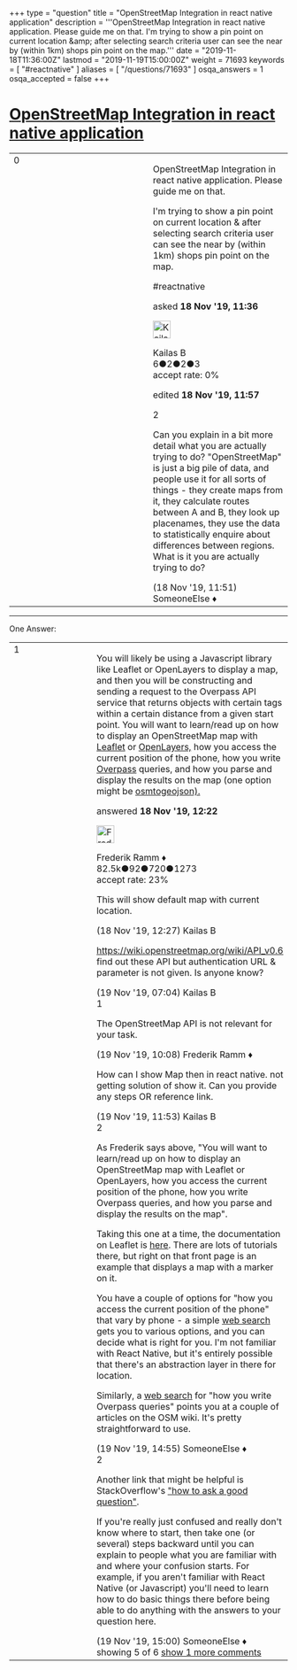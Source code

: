 +++
type = "question"
title = "OpenStreetMap Integration in react native application"
description = '''OpenStreetMap Integration in react native application. Please guide me on that. I&#x27;m trying to show a pin point on current location &amp;amp; after selecting search criteria user can see the near by (within 1km) shops pin point on the map.'''
date = "2019-11-18T11:36:00Z"
lastmod = "2019-11-19T15:00:00Z"
weight = 71693
keywords = [ "#reactnative" ]
aliases = [ "/questions/71693" ]
osqa_answers = 1
osqa_accepted = false
+++

<div class="headNormal">

# [OpenStreetMap Integration in react native application](/questions/71693/openstreetmap-integration-in-react-native-application)

</div>

<div id="main-body">

<div id="askform">

<table id="question-table" style="width:100%;">
<colgroup>
<col style="width: 50%" />
<col style="width: 50%" />
</colgroup>
<tbody>
<tr>
<td style="width: 30px; vertical-align: top"><div class="vote-buttons">
<span id="post-71693-upvote" class="ajax-command post-vote up" rel="nofollow" title="I like this post (click again to cancel)"> </span>
<div id="post-71693-score" class="post-score" title="current number of votes">
0
</div>
<span id="post-71693-downvote" class="ajax-command post-vote down" rel="nofollow" title="I dont like this post (click again to cancel)"> </span> <span id="favorite-mark" class="ajax-command favorite-mark" rel="nofollow" title="mark/unmark this question as favorite (click again to cancel)"> </span>
<div id="favorite-count" class="favorite-count">
&#10;</div>
</div></td>
<td><div id="item-right">
<div class="question-body">
<p>OpenStreetMap Integration in react native application. Please guide me on that.</p>
<p>I'm trying to show a pin point on current location &amp; after selecting search criteria user can see the near by (within 1km) shops pin point on the map.</p>
</div>
<div id="question-tags" class="tags-container tags">
<span class="post-tag tag-link-#reactnative" rel="tag" title="see questions tagged &#39;#reactnative&#39;">#reactnative</span>
</div>
<div id="question-controls" class="post-controls">
&#10;</div>
<div class="post-update-info-container">
<div class="post-update-info post-update-info-user">
<p>asked <strong>18 Nov '19, 11:36</strong></p>
<img src="https://secure.gravatar.com/avatar/8ff571b3eb776b65e87d33f8c4e6ecc4?s=32&amp;d=identicon&amp;r=g" class="gravatar" width="32" height="32" alt="Kailas%20B&#39;s gravatar image" />
<p><span>Kailas B</span><br />
<span class="score" title="6 reputation points">6</span><span title="2 badges"><span class="badge1">●</span><span class="badgecount">2</span></span><span title="2 badges"><span class="silver">●</span><span class="badgecount">2</span></span><span title="3 badges"><span class="bronze">●</span><span class="badgecount">3</span></span><br />
<span class="accept_rate" title="Rate of the user&#39;s accepted answers">accept rate:</span> <span title="Kailas B has no accepted answers">0%</span></p>
</div>
<div class="post-update-info post-update-info-edited">
<p><span> edited <strong>18 Nov '19, 11:57</strong> </span></p>
</div>
</div>
<div id="comments-container-71693" class="comments-container">
<span id="71695"></span>
<div id="comment-71695" class="comment">
<div id="post-71695-score" class="comment-score">
2
</div>
<div class="comment-text">
<p>Can you explain in a bit more detail what you are actually trying to do? "OpenStreetMap" is just a big pile of data, and people use it for all sorts of things - they create maps from it, they calculate routes between A and B, they look up placenames, they use the data to statistically enquire about differences between regions. What is it you are actually trying to do?</p>
</div>
<div id="comment-71695-info" class="comment-info">
<span class="comment-age">(18 Nov '19, 11:51)</span> <span class="comment-user userinfo">SomeoneElse ♦</span>
</div>
</div>
</div>
<div id="comment-tools-71693" class="comment-tools">
&#10;</div>
<div class="clear">
&#10;</div>
<div id="comment-71693-form-container" class="comment-form-container">
&#10;</div>
<div class="clear">
&#10;</div>
</div></td>
</tr>
</tbody>
</table>

------------------------------------------------------------------------

<div class="tabBar">

<span id="sort-top"></span>

<div class="headQuestions">

One Answer:

</div>

</div>

<span id="71698"></span>

<div id="answer-container-71698" class="answer">

<table style="width:100%;">
<colgroup>
<col style="width: 50%" />
<col style="width: 50%" />
</colgroup>
<tbody>
<tr>
<td style="width: 30px; vertical-align: top"><div class="vote-buttons">
<span id="post-71698-upvote" class="ajax-command post-vote up" rel="nofollow" title="I like this post (click again to cancel)"> </span>
<div id="post-71698-score" class="post-score" title="current number of votes">
1
</div>
<span id="post-71698-downvote" class="ajax-command post-vote down" rel="nofollow" title="I dont like this post (click again to cancel)"> </span>
</div></td>
<td><div class="item-right">
<div class="answer-body">
<p>You will likely be using a Javascript library like Leaflet or OpenLayers to display a map, and then you will be constructing and sending a request to the Overpass API service that returns objects with certain tags within a certain distance from a given start point. You will want to learn/read up on how to display an OpenStreetMap map with <a href="leafletjs.com">Leaflet</a> or <a href="openlayers.org">OpenLayers,</a> how you access the current position of the phone, how you write <a href="https://lz4.overpass-api.de/">Overpass</a> queries, and how you parse and display the results on the map (one option might be <a href="https://github.com/tyrasd/osmtogeojson">osmtogeojson).</a></p>
</div>
<div class="answer-controls post-controls">
&#10;</div>
<div class="post-update-info-container">
<div class="post-update-info post-update-info-user">
<p>answered <strong>18 Nov '19, 12:22</strong></p>
<img src="https://secure.gravatar.com/avatar/a2b38d937e70ab39d895d17da0dd1ba4?s=32&amp;d=identicon&amp;r=g" class="gravatar" width="32" height="32" alt="Frederik%20Ramm&#39;s gravatar image" />
<p><span>Frederik Ramm ♦</span><br />
<span class="score" title="82494 reputation points"><span>82.5k</span></span><span title="92 badges"><span class="badge1">●</span><span class="badgecount">92</span></span><span title="720 badges"><span class="silver">●</span><span class="badgecount">720</span></span><span title="1273 badges"><span class="bronze">●</span><span class="badgecount">1273</span></span><br />
<span class="accept_rate" title="Rate of the user&#39;s accepted answers">accept rate:</span> <span title="Frederik Ramm has 417 accepted answers">23%</span></p>
</div>
</div>
<div id="comments-container-71698" class="comments-container">
<span id="71699"></span>
<div id="comment-71699" class="comment">
<div id="post-71699-score" class="comment-score">
&#10;</div>
<div class="comment-text">
<p>This will show default map with current location.</p>
</div>
<div id="comment-71699-info" class="comment-info">
<span class="comment-age">(18 Nov '19, 12:27)</span> <span class="comment-user userinfo">Kailas B</span>
</div>
</div>
<span id="71709"></span>
<div id="comment-71709" class="comment">
<div id="post-71709-score" class="comment-score">
&#10;</div>
<div class="comment-text">
<p><a href="https://wiki.openstreetmap.org/wiki/API_v0.6">https://wiki.openstreetmap.org/wiki/API_v0.6</a> find out these API but authentication URL &amp; parameter is not given. Is anyone know?</p>
</div>
<div id="comment-71709-info" class="comment-info">
<span class="comment-age">(19 Nov '19, 07:04)</span> <span class="comment-user userinfo">Kailas B</span>
</div>
</div>
<span id="71720"></span>
<div id="comment-71720" class="comment">
<div id="post-71720-score" class="comment-score">
1
</div>
<div class="comment-text">
<p>The OpenStreetMap API is not relevant for your task.</p>
</div>
<div id="comment-71720-info" class="comment-info">
<span class="comment-age">(19 Nov '19, 10:08)</span> <span class="comment-user userinfo">Frederik Ramm ♦</span>
</div>
</div>
<span id="71722"></span>
<div id="comment-71722" class="comment not_top_scorer">
<div id="post-71722-score" class="comment-score">
&#10;</div>
<div class="comment-text">
<p>How can I show Map then in react native. not getting solution of show it. Can you provide any steps OR reference link.</p>
</div>
<div id="comment-71722-info" class="comment-info">
<span class="comment-age">(19 Nov '19, 11:53)</span> <span class="comment-user userinfo">Kailas B</span>
</div>
</div>
<span id="71725"></span>
<div id="comment-71725" class="comment">
<div id="post-71725-score" class="comment-score">
2
</div>
<div class="comment-text">
<p>As Frederik says above, "You will want to learn/read up on how to display an OpenStreetMap map with Leaflet or OpenLayers, how you access the current position of the phone, how you write Overpass queries, and how you parse and display the results on the map".</p>
<p>Taking this one at a time, the documentation on Leaflet is <a href="https://leafletjs.com/">here</a>. There are lots of tutorials there, but right on that front page is an example that displays a map with a marker on it.</p>
<p>You have a couple of options for "how you access the current position of the phone" that vary by phone - a simple <a href="https://duckduckgo.com/?q=how+you+access+the+current+position+of+the+phone&amp;t=ffsb&amp;ia=web">web search</a> gets you to various options, and you can decide what is right for you. I'm not familiar with React Native, but it's entirely possible that there's an abstraction layer in there for location.</p>
<p>Similarly, a <a href="https://duckduckgo.com/?q=how+you+write+Overpass+queries&amp;t=ffsb&amp;ia=web">web search</a> for "how you write Overpass queries" points you at a couple of articles on the OSM wiki. It's pretty straightforward to use.</p>
</div>
<div id="comment-71725-info" class="comment-info">
<span class="comment-age">(19 Nov '19, 14:55)</span> <span class="comment-user userinfo">SomeoneElse ♦</span>
</div>
</div>
<span id="71726"></span>
<div id="comment-71726" class="comment">
<div id="post-71726-score" class="comment-score">
2
</div>
<div class="comment-text">
<p>Another link that might be helpful is StackOverflow's <a href="https://stackoverflow.com/help/how-to-ask">"how to ask a good question"</a>.</p>
<p>If you're really just confused and really don't know where to start, then take one (or several) steps backward until you can explain to people what you are familiar with and where your confusion starts. For example, if you aren't familiar with React Native (or Javascript) you'll need to learn how to do basic things there before being able to do anything with the answers to your question here.</p>
</div>
<div id="comment-71726-info" class="comment-info">
<span class="comment-age">(19 Nov '19, 15:00)</span> <span class="comment-user userinfo">SomeoneElse ♦</span>
</div>
</div>
</div>
<div id="comment-tools-71698" class="comment-tools">
<span class="comments-showing"> showing 5 of 6 </span> <a href="#" class="show-all-comments-link">show 1 more comments</a>
</div>
<div class="clear">
&#10;</div>
<div id="comment-71698-form-container" class="comment-form-container">
&#10;</div>
<div class="clear">
&#10;</div>
</div></td>
</tr>
</tbody>
</table>

</div>

<div class="paginator-container-left">

</div>

</div>

</div>

